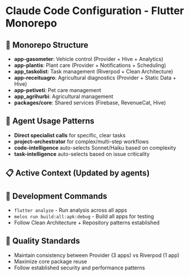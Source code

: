# Claude Code Configuration - Flutter Monorepo

## 🏢 Monorepo Structure
- **app-gasometer**: Vehicle control (Provider + Hive + Analytics)
- **app-plantis**: Plant care (Provider + Notifications + Scheduling)
- **app_taskolist**: Task management (Riverpod + Clean Architecture)
- **app-receituagro**: Agricultural diagnostics (Provider + Static Data + Hive)
- **app-petiveti**: Pet care management
- **app_agrihurbi**: Agricultural management
- **packages/core**: Shared services (Firebase, RevenueCat, Hive)

## 🤖 Agent Usage Patterns
- **Direct specialist calls** for specific, clear tasks
- **project-orchestrator** for complex/multi-step workflows
- **code-intelligence** auto-selects Sonnet/Haiku based on complexity
- **task-intelligence** auto-selects based on issue criticality

## 📋 Active Context (Updated by agents)
<!-- Agents can update this section with current work context -->

## 🔧 Development Commands
- `flutter analyze` - Run analysis across all apps
- `melos run build:all:apk:debug` - Build all apps for testing
- Follow Clean Architecture + Repository patterns established

## 🎯 Quality Standards
- Maintain consistency between Provider (3 apps) vs Riverpod (1 app)
- Maximize core package reuse
- Follow established security and performance patterns